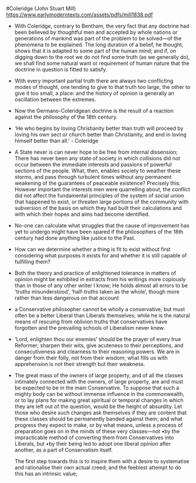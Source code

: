 #Coleridge  (John Stuart Mill)
https://www.earlymoderntexts.com/assets/pdfs/mill1838.pdf

- With Coleridge, contrary to Bentham, the very fact that any doctrine had been believed by thoughtful men and accepted by whole nations or generations of mankind was part of the problem to be solved—of the phenomena to be explained.
  The long duration of a belief, he thought, shows that it is adapted to some part of the human mind; and if, on digging down to the root we do not find some truth (as we generally do), we shall find some natural want or requirement of human nature that the doctrine in question is fitted to satisfy.

- With every important partial truth there are always two conflicting modes of thought, one tending to give to that truth too large, the other to give it too small, a place: and the history of opinion is generally an oscillation between the extremes.

- Now the Germano-Coleridgean doctrine is the result of a reaction against the philosophy of the 18th century.

- ‘He who begins by loving Christianity better than truth will proceed by loving his own sect or church better than Christianity, and end in loving himself better than all.’ - Coleridge

-  A State never is can never hope to be free from internal dissension;
   There has never been any state of society in which collisions did not occur between the immediate interests and passions of powerful sections of the people.
   What, then, enables society to weather these storms, and pass through turbulent times without any permanent weakening of the guarantees of peaceable existence?
   Precisely this:
   	     However important the interests men were quarrelling about, the conflict did not affect the fundamental principles of the system of social union that happened to exist, or threaten large portions of the community with subversion of the basis on which they had built their calculations and with which their hopes and aims had become identified.

- No-one can calculate what struggles that the cause of improvement has yet to undergo might have been spared if the philosophers of the 18th century had done anything like justice to the Past.

- How can we determine whether a thing is fit to exist without first considering what purposes it exists for and whether it is still capable of fulfilling them?

- Both the theory and practice of enlightened tolerance in matters of opinion might be exhibited in extracts from his writings more copiously than in those of any other writer I know;
  He holds almost all errors to be ‘truths misunderstood’, ‘half-truths taken as the whole’, though more rather than less dangerous on that account

- a Conservative philosopher cannot be wholly a conservative, but must often be a better Liberal than Liberals themselves; while he is the natural means of rescuing from oblivion truths that conservatives have forgotten and the prevailing schools of Liberalism never knew.

- ‘Lord, enlighten thou our enemies’ should be the prayer of every true Reformer; sharpen their wits, give acuteness to their perceptions, and consecutiveness and clearness to their reasoning powers. We are in danger from their folly, not from their wisdom; what fills us with apprehension is not their strength but their weakness.

- The great mass of the owners of large property, and of all the classes intimately connected with the owners, of large property, are and must be expected to be in the main Conservative.
  To suppose that such a mighty body can be without immense influence in the commonwealth, or to lay plans for making great spiritual or temporal changes in which they are left out of the question, would be the height of absurdity.
  Let those who desire such changes ask themselves if they are content that these classes should be permanently banded against them;
   and what progress they expect to make, or by what means, unless a process of preparation goes on in the minds of these very classes—not •by the impracticable method of converting them from Conservatives into Liberals, but •by their being led to adopt one liberal opinion after another, as a part of Conservatism itself.

  The first step towards this is to inspire them with a desire to systematise and rationalise their own actual creed; and the feeblest attempt to do this has an intrinsic value; 
